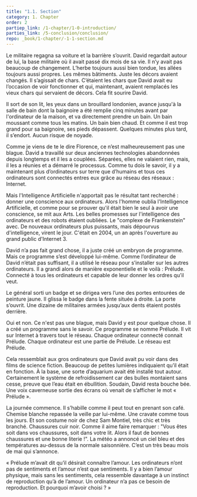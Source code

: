 ```yaml
---
title: "1.1. Section"
category: 1. Chapter
order: 2
partiep_link: /1-chapter/1-0-introduction/
parties_link: /5-conclusion/conclusion/
repo: _book/1-chapter/-1-1-section.md
---
```

Le militaire regagna sa voiture et la barrière s’ouvrit. David regardait autour de lui, la base militaire où il avait passé dix mois de sa vie. Il n’y avait pas beaucoup de changement. L’herbe toujours aussi bien tondue, les allées toujours aussi propres. Les mêmes bâtiments. Juste les décors avaient changés. Il s’agissait de chars. C’étaient les chars que David avait eu l’occasion de voir fonctionner et qui, maintenant, avaient remplacés les vieux chars qui servaient de décors. Cela fit sourire David.

Il sort de son lit, les yeux dans un brouillard londonien, avance jusqu'à la salle de bain dont la baignoire a été remplie cinq minutes avant par l'ordinateur de la maison, et va directement prendre un bain. Un bain moussant comme tous les matins. Un bain bien chaud. Et comme il est trop grand pour sa baignoire, ses pieds dépassent. Quelques minutes plus tard, il s’endort. Aucun risque de noyade.

Comme je viens de te le dire Florence, ce n’est malheureusement pas une blague. David a travaillé sur deux anciennes technologies abandonnées depuis longtemps et il les a couplées. Séparées, elles ne valaient rien, mais, il les a réunies et a démarré le processus. Comme tu dois le savoir, il y a maintenant plus d’ordinateurs sur terre que d’humains et tous ces ordinateurs sont connectés entres eux grâce au réseau des réseaux : Internet.

Mais l'Intelligence Artificielle n'apportait pas le résultat tant recherché : donner une conscience aux ordinateurs. Alors l'homme oublia l'Intelligence Artificielle, et comme pour se prouver qu'il était bien le seul à avoir une conscience, se mit aux Arts. Les belles promesses sur l'intelligence des ordinateurs et des robots étaient oubliées. Le "complexe de Frankenstein" avec. De nouveaux ordinateurs plus puissants, mais dépourvus d'intelligence, virent le jour. C'était en 2004, un an après l'ouverture au grand public d'Internet 3.

David n’a pas fait grand chose, il a juste créé un embryon de programme. Mais ce programme s’est développé lui-même. Comme l’ordinateur de David n’était pas suffisant, il a utilisé le réseau pour s’installer sur les autres ordinateurs. Il a grandi alors de manière exponentielle et le voilà : Prélude. Connecté à tous les ordinateurs et capable de leur donner les ordres qu’il veut.

Le général sorti un badge et se dirigea vers l’une des portes entourées de peinture jaune. Il glissa le badge dans la fente située à droite. La porte s’ouvrit. Une dizaine de militaires armées jusqu’aux dents étaient postés derrière.

Oui et non. Ce n'est pas une blague, mais David y est pour quelque chose. Il a créé un programme sans le savoir. Ce programme se nomme Prélude. Il vit sur Internet à travers tout le réseau. Chaque ordinateur connecté connait Prélude. Chaque ordinateur est une partie de Prélude. Le réseau est Prélude.

Cela ressemblait aux gros ordinateurs que David avait pu voir dans des films de science fiction. Beaucoup de petites lumières indiquaient qu’il était en fonction. À la base, une sorte d’aquarium avait été installé tout autour. Certainement le système de refroidissement car des bulles montaient sans cesse, preuve que l’eau était en ébullition. Soudain, David resta bouche bée. Une voix caverneuse sortie des écrans où venait de s’afficher le mot « Prélude ».

La journée commence. Il s’habille comme il peut tout en prenant son café. Chemise blanche repassée la veille par lui-même. Une cravate comme tous les jours. Et son costume noir de chez Sam Montiel, très chic et très branché. Chaussures cuir noir. Comme il aime faire remarquer : "Vous êtes soit dans vos chaussures, soit dans votre lit. Alors il faut de bonnes chaussures et une bonne literie !". La météo a annoncé un ciel bleu et des températures au-dessus de la normale saisonnière. C’est un très beau mois de mai qui s’annonce.

« Prélude m’avait dit qu’il désirait connaître l’amour. Les ordinateurs n’ont pas de sentiments et l’amour n’est que sentiments. Il y a bien l’amour physique, mais sans les sentiments, cela ressemble davantage à un instinct de reproduction qu’à de l’amour. Un ordinateur n’a pas ce besoin de reproduction. Et pourquoi m’avoir choisi ? »
